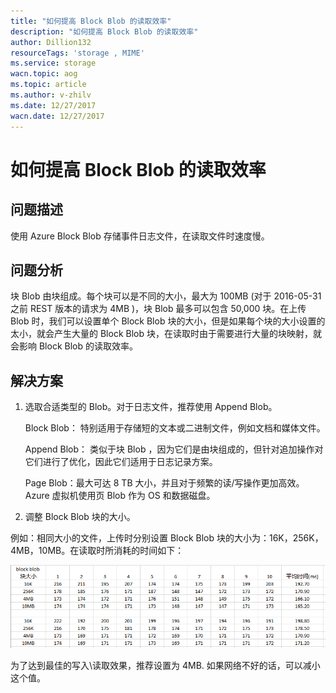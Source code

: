 ```yaml
---
title: "如何提高 Block Blob 的读取效率"
description: "如何提高 Block Blob 的读取效率"
author: Dillion132
resourceTags: 'storage , MIME'
ms.service: storage
wacn.topic: aog
ms.topic: article
ms.author: v-zhilv
ms.date: 12/27/2017
wacn.date: 12/27/2017
---
```


# 如何提高 Block Blob 的读取效率

## 问题描述

使用 Azure Block Blob 存储事件日志文件，在读取文件时速度慢。

## 问题分析

块 Blob 由块组成。每个块可以是不同的大小，最大为 100MB (对于 2016-05-31 之前 REST 版本的请求为 4MB )，块 Blob 最多可以包含 50,000 块。在上传 Blob 时，我们可以设置单个 Block Blob 块的大小，但是如果每个块的大小设置的太小，就会产生大量的 Block Blob 块，在读取时由于需要进行大量的块映射，就会影响 Block Blob 的读取效率。

## 解决方案

1. 选取合适类型的 Blob。对于日志文件，推荐使用 Append Blob。

    Block Blob： 特别适用于存储短的文本或二进制文件，例如文档和媒体文件。

    Append Blob： 类似于块 Blob ，因为它们是由块组成的，但针对追加操作对它们进行了优化，因此它们适用于日志记录方案。

    Page Blob：最大可达 8 TB 大小，并且对于频繁的读/写操作更加高效。 Azure 虚拟机使用页 Blob 作为 OS 和数据磁盘。

2. 调整 Block Blob 块的大小。 

例如：相同大小的文件，上传时分别设置 Block Blob 块的大小为：16K，256K，4MB，10MB。在读取时所消耗的时间如下：

![result](./media/aog-storage-how-to-improve-block-blob-performance/result.PNG)

为了达到最佳的写入\读取效果，推荐设置为 4MB. 如果网络不好的话，可以减小这个值。

    